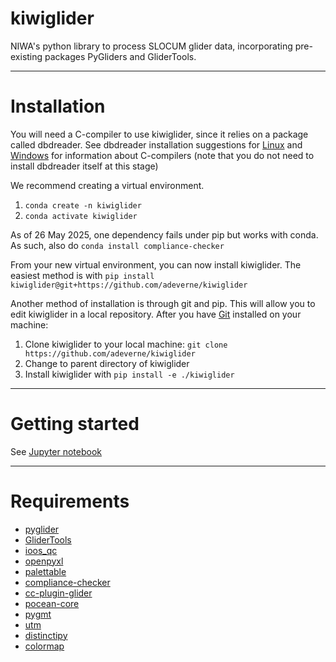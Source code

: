 # kiwiglider
NIWA's python library to process SLOCUM glider data, incorporating pre-existing packages PyGliders and GliderTools.

---

# Installation

You will need a C-compiler to use kiwiglider, since it relies on a package called dbdreader. See dbdreader installation suggestions for [Linux](https://github.com/smerckel/dbdreader?tab=readme-ov-file#installation-linux) and [Windows](https://github.com/smerckel/dbdreader?tab=readme-ov-file#installation-on-windows) for information about C-compilers (note that you do not need to install dbdreader itself at this stage)

We recommend creating a virtual environment.

1. `conda create -n kiwiglider`
1. `conda activate kiwiglider`

As of 26 May 2025, one dependency fails under pip but works with conda. As such, also do `conda install compliance-checker`

From your new virtual environment, you can now install kiwiglider. The easiest method is with `pip install kiwiglider@git+https://github.com/adeverne/kiwiglider`

Another method of installation is through git and pip. This will allow you to edit kiwiglider in a local repository. After you have [Git](https://git-scm.com/downloads) installed on your machine: 

1. Clone kiwiglider to your local machine: `git clone https://github.com/adeverne/kiwiglider`
1. Change to parent directory of kiwiglider
1. Install kiwiglider with `pip install -e ./kiwiglider`

---

# Getting started

See [Jupyter notebook](https://github.com/adeverne/kiwiglider/tree/main/notebooks/Glider_BasicProcessing.ipynb)

---

# Requirements

- [pyglider](https://github.com/c-proof/pyglider)
- [GliderTools](https://github.com/GliderToolsCommunity/GliderTools/)
- [ioos_qc](https://github.com/ioos/ioos_qc)
- [openpyxl](https://github.com/theorchard/openpyxl)
- [palettable](https://github.com/jiffyclub/palettable)
- [compliance-checker](https://github.com/ioos/compliance-checker)
- [cc-plugin-glider](https://github.com/ioos/cc-plugin-glider)
- [pocean-core](https://github.com/pyoceans/pocean-core)
- [pygmt](https://github.com/GenericMappingTools/pygmt)
- [utm](https://github.com/Turbo87/utm)
- [distinctipy](https://github.com/alan-turing-institute/distinctipy)
- [colormap](https://github.com/mjziebarth/gmt-python-extensions/blob/master/gmt_extensions/colormap.py)
